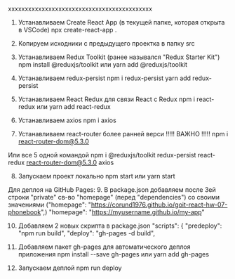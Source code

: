 ххххххххххххххххххххххххххххххххххххххххххх

1. Устанавливаем Create React App (в текущей папке, которая открыта в VSCode)
   npx create-react-app .

2. Копируем исходники с предыдущего проектка в папку src

3. Устанавливаем Redux Toolkit (ранее назывался "Redux Starter Kit")
   npm install @reduxjs/toolkit или
   yarn add @reduxjs/toolkit

4. Устанавливаем redux-persist
   npm i redux-persist
   yarn add redux-persist

5. Устанавливаем React Redux для связи React с Redux
   npm i react-redux или
   yarn add react-redux

6. Устанавливаем axios
   npm i axios

7. Устанавливаем react-router более ранней верси !!!!! ВАЖНО !!!!!
   npm i react-router-dom@5.3.0

Или все 5 одной командой
npm i @reduxjs/toolkit redux-persist react-redux react-router-dom@5.3.0 axios

8. Запускаем проект локально
   npm start или
   yarn start

Для деплоя на GitHub Pages: 9. В package.json добавляем после 3ей строки "private" св-во "homepage"
(перед "dependencies") со своими значениями
("homepage": "https://corund1976.github.io/goit-react-hw-07-phonebook",)
"homepage": "https://myusername.github.io/my-app"

10. Добавляем 2 новых скрипта в package.json
    "scripts": {
    "predeploy": "npm run build",
    "deploy": "gh-pages -d build",

11. Добавляем пакет gh-pages для автоматического деплоя приложения
    npm install --save gh-pages или
    yarn add gh-pages

12. Запускаем деплой
    npm run deploy
